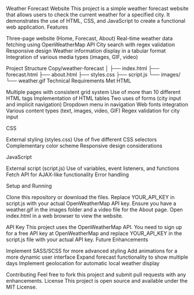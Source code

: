 Weather Forecast Website
This project is a simple weather forecast website that allows users to check the current weather for a specified city. It demonstrates the use of HTML, CSS, and JavaScript to create a functional web application.
Features

Three-page website (Home, Forecast, About)
Real-time weather data fetching using OpenWeatherMap API
City search with regex validation
Responsive design
Weather information display in a tabular format
Integration of various media types (images, GIF, video)

Project Structure
Copy/weather-forecast
│
├── index.html
├── forecast.html
├── about.html
├── styles.css
├── script.js
└── images/
    └── weather.gif
Technical Requirements Met
HTML

Multiple pages with consistent grid system
Use of more than 10 different HTML tags
Implementation of HTML tables
Two uses of forms (city input and implicit navigation)
Dropdown menu in navigation
Web fonts integration
Various content types (text, images, video, GIF)
Regex validation for city input

CSS

External styling (styles.css)
Use of five different CSS selectors
Complementary color scheme
Responsive design considerations

JavaScript

External script (script.js)
Use of variables, event listeners, and functions
Fetch API for AJAX-like functionality
Error handling

Setup and Running

Clone this repository or download the files.
Replace YOUR_API_KEY in script.js with your actual OpenWeatherMap API key.
Ensure you have a weather.gif in the images folder and a video file for the About page.
Open index.html in a web browser to view the website.

API Key
This project uses the OpenWeatherMap API. You need to sign up for a free API key at OpenWeatherMap and replace YOUR_API_KEY in the script.js file with your actual API key.
Future Enhancements

Implement SASS/SCSS for more advanced styling
Add animations for a more dynamic user interface
Expand forecast functionality to show multiple days
Implement geolocation for automatic local weather display

Contributing
Feel free to fork this project and submit pull requests with any enhancements.
License
This project is open source and available under the MIT License.
